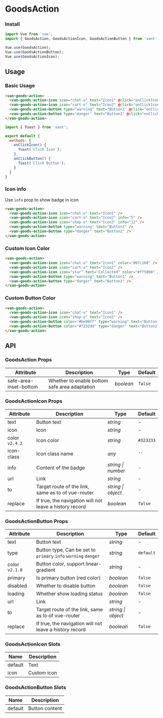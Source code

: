 # GoodsAction

### Install

``` javascript
import Vue from 'vue';
import { GoodsAction, GoodsActionIcon, GoodsActionButton } from 'vant';

Vue.use(GoodsAction);
Vue.use(GoodsActionButton);
Vue.use(GoodsActionIcon);
```

## Usage

### Basic Usage

```html
<van-goods-action>
  <van-goods-action-icon icon="chat-o" text="Icon1" @click="onClickIcon" />
  <van-goods-action-icon icon="cart-o" text="Icon2" @click="onClickIcon" />
  <van-goods-action-button type="warning" text="Button1" @click="onClickButton" />
  <van-goods-action-button type="danger" text="Button2" @click="onClickButton" />
</van-goods-action>
```

```js
import { Toast } from 'vant';

export default {
  methods: {
    onClickIcon() {
      Toast('Click Icon');
    },
    onClickButton() {
      Toast('Click Button');
    }
  }
}
```

### Icon info

Use `info` prop to show badge in icon

```html
<van-goods-action>
  <van-goods-action-icon icon="chat-o" text="Icon1" />
  <van-goods-action-icon icon="cart-o" text="Icon2" info="5" />
  <van-goods-action-icon icon="shop-o" text="Icon3" info="12" />
  <van-goods-action-button type="warning" text="Button1" />
  <van-goods-action-button type="danger" text="Button2" />
</van-goods-action>
```

### Custom Icon Color

```html
<van-goods-action>
  <van-goods-action-icon icon="chat-o" text="Icon1" color="#07c160" />
  <van-goods-action-icon icon="cart-o" text="Icon2" />
  <van-goods-action-icon icon="star" text="Collected" color="#ff5000" />
  <van-goods-action-button type="warning" text="Button1" />
  <van-goods-action-button type="danger" text="Button2" />
</van-goods-action>
```

### Custom Button Color

```html
<van-goods-action>
  <van-goods-action-icon icon="chat-o" text="Icon1" />
  <van-goods-action-icon icon="shop-o" text="Icon2" />
  <van-goods-action-button color="#be99ff" type="warning" text="Button1" />
  <van-goods-action-button color="#7232dd" type="danger" text="Button2" />
</van-goods-action>
```

## API

### GoodsAction Props

| Attribute | Description | Type | Default |
|------|------|------|------|
| safe-area-inset-bottom | Whether to enable bottom safe area adaptation | *boolean* | `false` |

### GoodsActionIcon Props

| Attribute | Description | Type | Default |
|------|------|------|------|
| text | Button text | *string* | - |
| icon | Icon | *string* | - |
| color `v2.4.2` | Icon color | *string* | `#323233` |
| icon-class | Icon class name | *any* | `''` |
| info | Content of the badge | *string \| number* | - |
| url | Link | *string* | - |
| to | Target route of the link, same as to of vue-router | *string \| object* | - |
| replace | If true, the navigation will not leave a history record | *boolean* | `false` |

### GoodsActionButton Props

| Attribute | Description | Type | Default |
|------|------|------|------|
| text | Button text | *string* | - |
| type | Button type, Can be set to `primary` `info` `warning` `danger` | *string* | `default` |
| color `v2.1.8` | Button color, support linear-gradient | *string* | - |
| primary | Is primary button (red color) | *boolean* | `false` |
| disabled | Whether to disable button | *boolean* | `false` |
| loading | Whether show loading status | *boolean* | `false` |
| url | Link | *string* | - |
| to | Target route of the link, same as to of vue-router | *string \| object* | - |
| replace | If true, the navigation will not leave a history record | *boolean* | `false` |

### GoodsActionIcon Slots

| Name | Description |
|------|------|
| default | Text |
| icon | Custom icon |

### GoodsActionButton Slots

| Name | Description |
|------|------|
| default | Button content |
